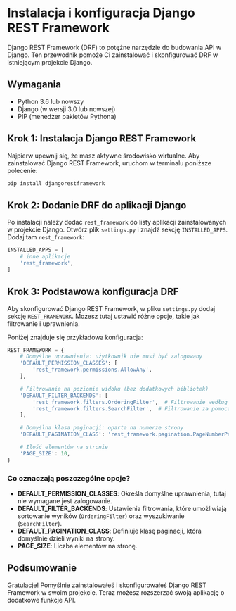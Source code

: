 # Instalacja i konfiguracja Django REST Framework

Django REST Framework (DRF) to potężne narzędzie do budowania API w Django. Ten przewodnik pomoże Ci zainstalować i skonfigurować DRF w istniejącym projekcie Django.

## Wymagania

- Python 3.6 lub nowszy
- Django (w wersji 3.0 lub nowszej)
- PIP (menedżer pakietów Pythona)

## Krok 1: Instalacja Django REST Framework

Najpierw upewnij się, że masz aktywne środowisko wirtualne. Aby zainstalować Django REST Framework, uruchom w terminalu poniższe polecenie:

```bash
pip install djangorestframework
```

## Krok 2: Dodanie DRF do aplikacji Django

Po instalacji należy dodać `rest_framework` do listy aplikacji zainstalowanych w projekcie Django. Otwórz plik `settings.py` i znajdź sekcję `INSTALLED_APPS`. Dodaj tam `rest_framework`:

```python
INSTALLED_APPS = [
    # inne aplikacje
    'rest_framework',
]
```

## Krok 3: Podstawowa konfiguracja DRF

Aby skonfigurować Django REST Framework, w pliku `settings.py` dodaj sekcję `REST_FRAMEWORK`. Możesz tutaj ustawić różne opcje, takie jak filtrowanie i uprawnienia.

Poniżej znajduje się przykładowa konfiguracja:

```python
REST_FRAMEWORK = {
    # Domyślne uprawnienia: użytkownik nie musi być zalogowany
    'DEFAULT_PERMISSION_CLASSES': [
        'rest_framework.permissions.AllowAny',
    ],

    # Filtrowanie na poziomie widoku (bez dodatkowych bibliotek)
    'DEFAULT_FILTER_BACKENDS': [
        'rest_framework.filters.OrderingFilter',  # Filtrowanie według kolejności
        'rest_framework.filters.SearchFilter',  # Filtrowanie za pomocą wyszukiwania
    ],

    # Domyślna klasa paginacji: oparta na numerze strony
    'DEFAULT_PAGINATION_CLASS': 'rest_framework.pagination.PageNumberPagination',

    # Ilość elementów na stronie
    'PAGE_SIZE': 10,
}
```

### Co oznaczają poszczególne opcje?

- **DEFAULT_PERMISSION_CLASSES**: Określa domyślne uprawnienia, tutaj nie wymagane jest zalogowanie.
- **DEFAULT_FILTER_BACKENDS**: Ustawienia filtrowania, które umożliwiają sortowanie wyników (`OrderingFilter`) oraz wyszukiwanie (`SearchFilter`).
- **DEFAULT_PAGINATION_CLASS**: Definiuje klasę paginacji, która domyślnie dzieli wyniki na strony.
- **PAGE_SIZE**: Liczba elementów na stronę.

## Podsumowanie

Gratulacje! Pomyślnie zainstalowałeś i skonfigurowałeś Django REST Framework w swoim projekcie. Teraz możesz rozszerzać swoją aplikację o dodatkowe funkcje API.
